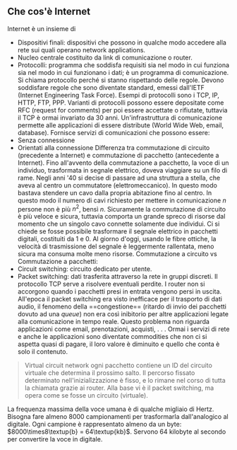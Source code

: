   ## Che cos'è Internet
Internet è un insieme di
- Dispositivi finali: dispositivi che possono in qualche modo accedere alla rete sui quali operano network applications.
- Nucleo centrale costituito da link di comunicazione o router.
- Protocolli: programma che soddisfa requisiti sia nel modo in cui funziona sia nel modo in cui funzionano i dati; è un programma di comunicazione. Si chiama protocollo perché si stanno rispettando delle regole. Devono soddisfare regole che sono diventate standard, emessi dall'IETF (Internet Engineering Task Force). Esempi di protocolli sono i TCP, IP, HTTP, FTP, PPP. Varianti di protocolli possono essere depositate come RFC (request for comments) per poi essere accettate o rifiutate, tuttavia il TCP è ormai invariato da 30 anni.
Un'infrastruttura di comunicazione permette alle applicazioni di essere distribute (World Wide Web, email, database).
Fornisce servizi di comunicazioni che possono essere:
- Senza connessione
- Orientati alla connessione
Differenza tra commutazione di circuito (precedente a Internet) e commutazione di pacchetto (antecedente a Internet).
Fino all'avvento della commutazione a pacchetto, la voce di un individuo, trasformata in segnale elettrico, doveva viaggiare su un filo di rame.
Negli anni '40 si decise di passare ad una struttura a stella, che aveva al centro un commutatore (elettromeccanico). In questo modo bastava stendere un cavo dalla propria abitazione fino al centro. In questo modo il numero di cavi richiesto per mettere in comunicazione $n$ persone non è più $n^2$, bensì $n$.
Sicuramente la commutazione di circuito è più veloce e sicura, tuttavia comporta un grande spreco di risorse dal momento che un singolo cavo connette solamente due individui.
Ci si chiede se fosse possibile trasformare il segnale elettrico in pacchetti digitali, costituiti da 1 e 0.
Al giorno d'oggi, usando le fibre ottiche, la velocità di trasmissione del segnale è leggermente rallentata, meno sicura ma consuma molte meno risorse.
Commutazione a circuito vs Commutazione a pacchetti:
- Circuit switching: circuito dedicato per utente.
- Packet switching: dati trasferita attraverso la rete in gruppi discreti.
Il protocollo TCP serve a risolvere eventuali perdite. I router non si accorgono quando i pacchetti presi in entrata vengono persi in uscita.
All'epoca il packet switching era visto inefficace per il trasporto di dati audio, il fenomeno della ==congestione== (ritardo di invio dei pacchetti dovuto ad una *queue*) non era così inibitorio per altre applicazioni legate alla comunicazione in tempo reale. Questo problema non riguarda applicazioni come email, prenotazioni, acquisti, . . .
Ormai i servizi di rete e anche le applicazioni sono diventate commodities che non ci si aspetta quasi di pagare, il loro valore è diminuito e quello che conta è solo il contenuto.

> Virtual circuit network ogni pacchetto contiene un ID del circuito virtuale che determina il prossimo salto. Il percorso fissato determinato nell'inizializzazione è fisso, e lo rimane nel corso di tutta la chiamata grazie ai router. Alla base vi è il packet switching, ma opera come se fosse un circuito (virtuale).

La frequenza massima della voce umana è di qualche migliaio di Hertz. Bisogna fare almeno 8000 campionamenti per trasformarla dall'analogico al digitale. Ogni campione è rappresentato almeno da un byte: $8000\times8\textup{b} = 64\textup{kb}$. Servono 64 kilobyte al secondo per convertire la voce in digitale.